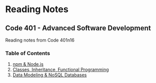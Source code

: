 # Reading Notes
## Code 401 - Advanced Software Development

Reading notes from Code 401n16

### Table of Contents
1. [npm & Node.js](class-01.md)
2. [Classes, Inheritance, Functional Programming](class-02.md)
3. [Data Modeling & NoSQL Databases](class-03.md)